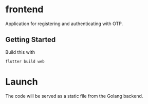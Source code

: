 # frontend

Application for registering and authenticating with OTP. 

## Getting Started

Build this with

`flutter build web`

# Launch

The code will be served as a static file from the Golang backend. 
